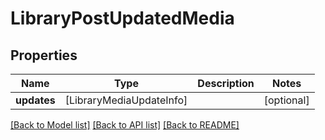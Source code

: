 # LibraryPostUpdatedMedia

## Properties
Name | Type | Description | Notes
------------ | ------------- | ------------- | -------------
**updates** | [LibraryMediaUpdateInfo] |  | [optional] 

[[Back to Model list]](../README.md#documentation-for-models) [[Back to API list]](../README.md#documentation-for-api-endpoints) [[Back to README]](../README.md)


